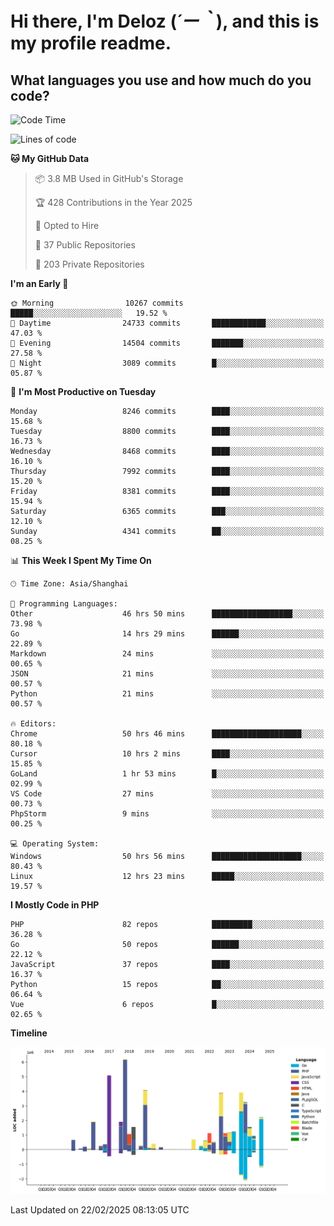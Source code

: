 # **Hi there, I'm Deloz (*´ー｀*), and this is my profile readme.**

## **What languages you use and how much do you code?**

<!--START_SECTION:waka-->
![Code Time](http://img.shields.io/badge/Code%20Time-5%2C744%20hrs%2035%20mins-blue)

![Lines of code](https://img.shields.io/badge/From%20Hello%20World%20I%27ve%20Written-46.9%20million%20lines%20of%20code-blue)

**🐱 My GitHub Data** 

> 📦 3.8 MB Used in GitHub's Storage 
 > 
> 🏆 428 Contributions in the Year 2025
 > 
> 💼 Opted to Hire
 > 
> 📜 37 Public Repositories 
 > 
> 🔑 203 Private Repositories 
 > 
**I'm an Early 🐤** 

```text
🌞 Morning                10267 commits       █████░░░░░░░░░░░░░░░░░░░░   19.52 % 
🌆 Daytime                24733 commits       ████████████░░░░░░░░░░░░░   47.03 % 
🌃 Evening                14504 commits       ███████░░░░░░░░░░░░░░░░░░   27.58 % 
🌙 Night                  3089 commits        █░░░░░░░░░░░░░░░░░░░░░░░░   05.87 % 
```
📅 **I'm Most Productive on Tuesday** 

```text
Monday                   8246 commits        ████░░░░░░░░░░░░░░░░░░░░░   15.68 % 
Tuesday                  8800 commits        ████░░░░░░░░░░░░░░░░░░░░░   16.73 % 
Wednesday                8468 commits        ████░░░░░░░░░░░░░░░░░░░░░   16.10 % 
Thursday                 7992 commits        ████░░░░░░░░░░░░░░░░░░░░░   15.20 % 
Friday                   8381 commits        ████░░░░░░░░░░░░░░░░░░░░░   15.94 % 
Saturday                 6365 commits        ███░░░░░░░░░░░░░░░░░░░░░░   12.10 % 
Sunday                   4341 commits        ██░░░░░░░░░░░░░░░░░░░░░░░   08.25 % 
```


📊 **This Week I Spent My Time On** 

```text
🕑︎ Time Zone: Asia/Shanghai

💬 Programming Languages: 
Other                    46 hrs 50 mins      ██████████████████░░░░░░░   73.98 % 
Go                       14 hrs 29 mins      ██████░░░░░░░░░░░░░░░░░░░   22.89 % 
Markdown                 24 mins             ░░░░░░░░░░░░░░░░░░░░░░░░░   00.65 % 
JSON                     21 mins             ░░░░░░░░░░░░░░░░░░░░░░░░░   00.57 % 
Python                   21 mins             ░░░░░░░░░░░░░░░░░░░░░░░░░   00.57 % 

🔥 Editors: 
Chrome                   50 hrs 46 mins      ████████████████████░░░░░   80.18 % 
Cursor                   10 hrs 2 mins       ████░░░░░░░░░░░░░░░░░░░░░   15.85 % 
GoLand                   1 hr 53 mins        █░░░░░░░░░░░░░░░░░░░░░░░░   02.99 % 
VS Code                  27 mins             ░░░░░░░░░░░░░░░░░░░░░░░░░   00.73 % 
PhpStorm                 9 mins              ░░░░░░░░░░░░░░░░░░░░░░░░░   00.25 % 

💻 Operating System: 
Windows                  50 hrs 56 mins      ████████████████████░░░░░   80.43 % 
Linux                    12 hrs 23 mins      █████░░░░░░░░░░░░░░░░░░░░   19.57 % 
```

**I Mostly Code in PHP** 

```text
PHP                      82 repos            █████████░░░░░░░░░░░░░░░░   36.28 % 
Go                       50 repos            ██████░░░░░░░░░░░░░░░░░░░   22.12 % 
JavaScript               37 repos            ████░░░░░░░░░░░░░░░░░░░░░   16.37 % 
Python                   15 repos            ██░░░░░░░░░░░░░░░░░░░░░░░   06.64 % 
Vue                      6 repos             █░░░░░░░░░░░░░░░░░░░░░░░░   02.65 % 
```



**Timeline**

![Lines of Code chart](https://raw.githubusercontent.com/deloz/deloz/main/assets/bar_graph.png)


 Last Updated on 22/02/2025 08:13:05 UTC
<!--END_SECTION:waka-->
